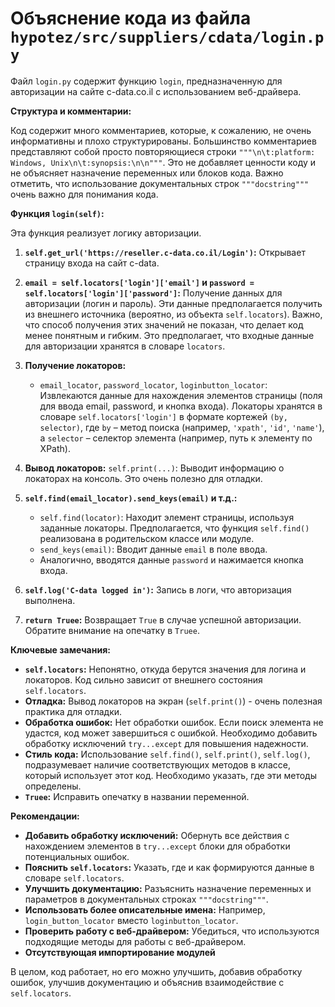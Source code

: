# Объяснение кода из файла `hypotez/src/suppliers/cdata/login.py`

Файл `login.py` содержит функцию `login`, предназначенную для авторизации на сайте c-data.co.il с использованием веб-драйвера.

**Структура и комментарии:**

Код содержит много комментариев, которые, к сожалению, не очень информативны и плохо структурированы. Большинство комментариев представляют собой просто повторяющиеся строки `"""\n\t:platform: Windows, Unix\n\t:synopsis:\n\n"""`. Это не добавляет ценности коду и не объясняет назначение переменных или блоков кода.  Важно отметить, что использование документальных строк `"""docstring"""` очень важно для понимания кода.

**Функция `login(self)`:**

Эта функция реализует логику авторизации.

1. **`self.get_url('https://reseller.c-data.co.il/Login')`:** Открывает страницу входа на сайт c-data.

2. **`email = self.locators['login']['email']` и `password = self.locators['login']['password']`:** Получение данных для авторизации (логин и пароль).  Эти данные предполагается получить из внешнего источника (вероятно, из объекта `self.locators`).  Важно, что способ получения этих значений не показан, что делает код менее понятным и гибким.  Это предполагает, что входные данные для авторизации хранятся в словаре `locators`.

3. **Получение локаторов:**
    * `email_locator`, `password_locator`, `loginbutton_locator`: Извлекаются данные для нахождения элементов страницы (поля для ввода email, password, и кнопка входа).  Локаторы хранятся в словаре `self.locators['login']` в формате кортежей `(by, selector)`, где `by` – метод поиска (например, `'xpath'`, `'id'`, `'name'`), а `selector` – селектор элемента (например, путь к элементу по XPath).

4. **Вывод локаторов:**
   `self.print(...)`: Выводит информацию о локаторах на консоль. Это очень полезно для отладки.

5. **`self.find(email_locator).send_keys(email)` и т.д.:**
    * `self.find(locator)`: Находит элемент страницы, используя заданные локаторы.  Предполагается, что функция `self.find()` реализована в родительском классе или модуле.
    * `send_keys(email)`: Вводит данные `email` в поле ввода.
    * Аналогично, вводятся данные `password` и нажимается кнопка входа.

6. **`self.log('C-data logged in')`:** Запись в логи, что авторизация выполнена.

7. **`return Truee`:** Возвращает `True` в случае успешной авторизации. Обратите внимание на опечатку в `Truee`.

**Ключевые замечания:**

* **`self.locators`:**  Непонятно, откуда берутся значения для логина и локаторов. Код сильно зависит от внешнего состояния `self.locators`.
* **Отладка:**  Вывод локаторов на экран (`self.print()`) - очень полезная практика для отладки.
* **Обработка ошибок:** Нет обработки ошибок. Если поиск элемента не удастся, код может завершиться с ошибкой. Необходимо добавить обработку исключений `try...except` для повышения надежности.
* **Стиль кода:**  Использование `self.find()`, `self.print()`, `self.log()`, подразумевает наличие соответствующих методов в классе, который использует этот код.  Необходимо указать, где эти методы определены.
* **`Truee`:**  Исправить опечатку в названии переменной.

**Рекомендации:**

* **Добавить обработку исключений:** Обернуть все действия с нахождением элементов в `try...except` блоки для обработки потенциальных ошибок.
* **Пояснить `self.locators`:** Указать, где и как формируются данные в словаре `self.locators`.
* **Улучшить документацию:** Разъяснить назначение переменных и параметров в документальных строках `"""docstring"""`.
* **Использовать более описательные имена:**  Например, `login_button_locator` вместо `loginbutton_locator`.
* **Проверить работу с веб-драйвером:** Убедиться, что используются подходящие методы для работы с веб-драйвером.
* **Отсутствующая импортирование модулей**


В целом, код работает, но его можно улучшить, добавив обработку ошибок, улучшив документацию и объяснив взаимодействие с `self.locators`.